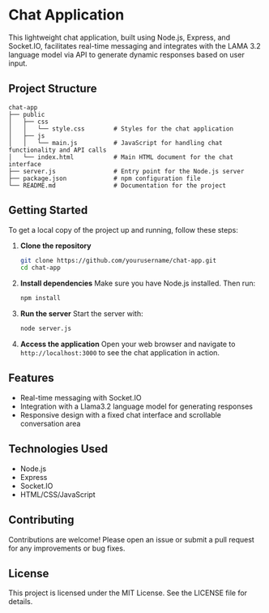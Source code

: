 # Chat Application

This lightweight chat application, built using Node.js, Express, and Socket.IO, facilitates real-time messaging and integrates with the LAMA 3.2 language model via API to generate dynamic responses based on user input.

## Project Structure

```
chat-app
├── public
│   ├── css
│   │   └── style.css        # Styles for the chat application
│   ├── js
│   │   └── main.js          # JavaScript for handling chat functionality and API calls
│   └── index.html           # Main HTML document for the chat interface
├── server.js                # Entry point for the Node.js server
├── package.json             # npm configuration file
└── README.md                # Documentation for the project
```

## Getting Started

To get a local copy of the project up and running, follow these steps:

1. **Clone the repository**
   ```bash
   git clone https://github.com/yourusername/chat-app.git
   cd chat-app
   ```

2. **Install dependencies**
   Make sure you have Node.js installed. Then run:
   ```bash
   npm install
   ```

3. **Run the server**
   Start the server with:
   ```bash
   node server.js
   ```

4. **Access the application**
   Open your web browser and navigate to `http://localhost:3000` to see the chat application in action.

## Features

- Real-time messaging with Socket.IO
- Integration with a Llama3.2 language model for generating responses
- Responsive design with a fixed chat interface and scrollable conversation area

## Technologies Used

- Node.js
- Express
- Socket.IO
- HTML/CSS/JavaScript

## Contributing

Contributions are welcome! Please open an issue or submit a pull request for any improvements or bug fixes.

## License

This project is licensed under the MIT License. See the LICENSE file for details.
